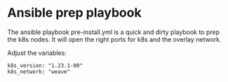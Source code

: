 # Ansible prep playbook
The ansible playbook pre-install.yml is a quick and dirty playbook to prep the k8s nodes.
It will open the right ports for k8s and the overlay network.

Adjust the variables:

```
k8s_version: "1.23.1-00"
k8s_network: "weave"
```
